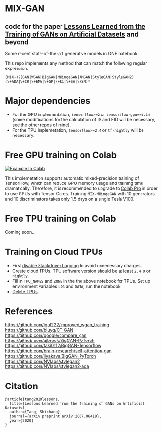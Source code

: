 # MIX-GAN 
## code for the paper [**Lessons Learned from the Training of GANs on Artificial Datasets**](https://arxiv.org/abs/2007.06418) and beyond
Some recent state-of-the-art generative models in ONE notebook.

This repo implements any method that can match the following regular expression:

`(MIX-)?(GAN|WGAN|BigGAN|MHingeGAN|AMGAN|StyleGAN|StyleGAN2)(\+ADA|\+CR|\+EMA|\+GP|\+R1|\+SA|\+SN)*`

# Major dependencies
- For the GPU implementation, `tensorflow>=2` or `tensorflow-gpu==1.14` (some modifications for the calculation of IS and FID will be necessary, see the other repos of mine).
- For the TPU implemetation, `tensorflow>=2.4` or `tf-nightly` will be necessary.
# Free GPU training on Colab
[![Example In Colab](https://colab.research.google.com/assets/colab-badge.svg)](https://colab.research.google.com/github/tsc2017/MIX-GAN/blob/main/MIX-MHingeGAN-CIFAR-10.ipynb)

This implemetation supports automatic mixed-precision training of TensorFlow, which can reduce GPU memory usage and training time dramatically. Therefore, it is recommended to upgrade to [Colab Pro](https://colab.research.google.com/signup) in order to use GPUs with Tensor Cores. Training `MIX-MHingeGAN` with 10 generators and 10 discriminators takes only 1.5 days on a single Tesla V100.
# Free TPU training on Colab
Coming soon...
# Training on Cloud TPUs
- First [disable Stackdriver Logging](https://console.cloud.google.com/logs/router?) to avoid unnecessary charges.
- [Create cloud TPUs](https://cloud.google.com/tpu/docs/creating-deleting-tpus), TPU software version should be at least `2.4.0` or `nightly`.
- Fill in `TPU_NAMES` and `ZONE` in the  the above notebook for TPUs. Set up environment variables `LOG` and `DATA`, run the notebook.
- [Delete TPUs](https://cloud.google.com/tpu/docs/creating-deleting-tpus).
# References
https://github.com/igul222/improved_wgan_training  
https://github.com/biuyq/CT-GAN  
https://github.com/google/compare_gan  
https://github.com/ajbrock/BigGAN-PyTorch  
https://github.com/taki0112/BigGAN-Tensorflow  
https://github.com/brain-research/self-attention-gan  
https://github.com/ilyakava/BigGAN-PyTorch  
https://github.com/NVlabs/stylegan2  
https://github.com/NVlabs/stylegan2-ada  
# Citation
```
@article{tang2020lessons,
  title={Lessons Learned from the Training of GANs on Artificial Datasets},
  author={Tang, Shichang},
  journal={arXiv preprint arXiv:2007.06418},
  year={2020}
}
```
